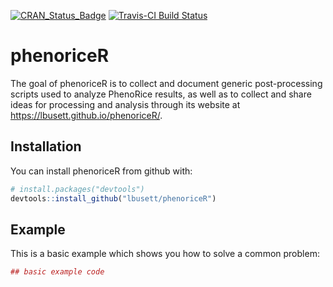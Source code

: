 
<!-- README.md is generated from README.Rmd. Please edit that file -->
[![CRAN\_Status\_Badge](http://www.r-pkg.org/badges/version/phenoriceR)](https://cran.r-project.org/package=phenoriceR) [![Travis-CI Build Status](https://travis-ci.org/lbusett/phenoriceR.svg?branch=master)](https://travis-ci.org/lbusett/phenoriceR)

phenoriceR
==========

The goal of phenoriceR is to collect and document generic post-processing scripts used to analyze PhenoRice results, as well as to collect and share ideas for processing and analysis through its website at <https://lbusett.github.io/phenoriceR/>.

Installation
------------

You can install phenoriceR from github with:

``` r
# install.packages("devtools")
devtools::install_github("lbusett/phenoriceR")
```

Example
-------

This is a basic example which shows you how to solve a common problem:

``` r
## basic example code
```
